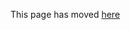 
This page has moved [here](https://github.com/dhowe/AdNauseam/wiki/Install-AdNauseam-on-Chromium-based-browsers)